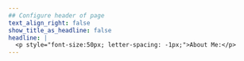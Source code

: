 ```yaml
---
## Configure header of page
text_align_right: false
show_title_as_headline: false
headline: |
  <p style="font-size:50px; letter-spacing: -1px;">About Me:</p>
---
```


<!-- this is a subheadline -->
<!--  I'm a Hugo theme you'll want to hang out with. :fr: 

The page you are reading is based on a markdown file- look in `content/about/` to edit. There, look inside the `header`, `main`, and `sidebar` folders to get started building your own "about" page.-->